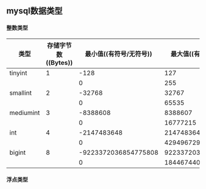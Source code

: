 ## mysql数据类型

#### 整数类型
类型 | 	存储字节数((Bytes)) | 最小值((有符号/无符号))|最大值((有符号/无符号))
------------ | ------------- | ------------ | ------------
tinyint   | 1 | -128                 | 127
          |   |  0                   | 255
smallint  | 2 | -32768               | 	32767
          |   | 0 	                 | 65535
mediumint | 3 | -8388608             | 8388607
          |   | 0                    |16777215
int       | 4 | -2147483648          | 2147483647
          |   | 0                    |4294967295
bigint    | 8 | -9223372036854775808 | 9223372036854775807
          |   |  0                   | 	18446744073709551615

#### 浮点类型
